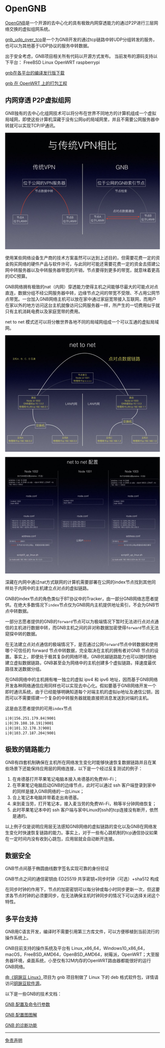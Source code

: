 # OpenGNB

[OpenGNB](https://github.com/gnbdev/opengnb "OpenGNB")是一个开源的去中心化的具有极致内网穿透能力的通过P2P进行三层网络交换的虚拟组网系统。

[gnb_udp_over_tcp](https://github.com/gnbdev/gnb_udp_over_tcp "gnb_udp_over_tcp")是一个为GNB开发的通过tcp链路中转UDP分组转发的服务，也可以为其他基于UDP协议的服务中转数据。

出于安全考虑，GNB项目相关所有代码以开源方式发布。
当前发布的源码支持以下平台：
FreeBSD Linux OpenWRT raspberrypi

[gnb在各平台的编译发行版下载](https://github.com/gnbdev/gnb_build "gnb_build")

[gnb 在 OpenWRT 上的打包工程](https://github.com/gnbdev/opengnb-openwrt "opengnb-openwrt")

## 内网穿透 P2P虚拟组网

GNB独有的去中心化组网技术可以将分布在世界不同地方的计算机组成一个虚拟局域网，即使这些计算机深藏于没有公网ip的局域网里，并且不需要公网服务器中转就可以实现TCP/IP通讯。

![net to net](images/gnb_features_1.jpeg)

使用某些网络设备生产商的技术方案虽然可以达到上述目的，但需要花费一定的资金购买网络的硬件产品与软件许可，与此同时可能还需要花费一定的资金去搭建公网中转服务器以及中转服务器带宽的开销，节点要得到更多的带宽，就意味着更高的IDC预算。

GNB网络拥有极致的nat（内网）穿透能力使得主机之间能够尽最大的可能点对点直连，数据分组不经公网服务器中转，边缘节点之间的带宽不受限、不占用公网节点带宽。一台加入GNB网络主机可以放在家中通过家庭宽带接入互联网，而用户在家以外的地方访问这台主机就像访问公网服务器一样，所产生的一切费用似乎就只有主机消耗电费以及家庭宽带的费用。

net to net 模式还可以将分散世界各地不同的局域网组成一个可以互通的虚拟局域网。

![net to net](images/net_to_net.jpeg)

![net to net setup](images/net_to_net_setup.jpeg)

深藏在内网中通过nat方式联网的计算机需要部署在公网的index节点找到其他同样处于内网中的主机建立点对点的虚拟链路。

GNB的index节点的角色类似于BT协议中的Tracker，由一部分GNB网络志愿者提供。在绝大多数情况下`index`节点仅为GNB网内主机提供地址索引，不会为GNB节点中转数据。

一部分志愿者提供的GNB的`forward`节点可以为极端情况下暂时无法进行点对点通信的主机进行数据中转，而GNB主机之间的非对称数据加密使得`forward`节点无法窥探中转的数据。

在无法建立点对点通信的极端情况下，是否通过公网`forward`节点中转数据和使用哪个可信任的 forward 节点中转数据，完全取决在主机的拥有者对GNB 节点的设置。事实上，即便处于极其复杂的网络环境，GNB优越链路能力也可以随时随地建立虚拟数据链路，GNB甚至会为网络中的主机创建多个虚拟链路，择速度最优路径发送数据分组。

在GNB网络中的主机拥有唯一独立的虚拟 ipv4 和 ipv6 地址，因而基于GNB网络开发各种网络通信应用同样也可以实现去中心化。假如要基于GNB网络开发一个即时通讯系统，由于已经能够明确知道每个对端主机的虚拟ip地址及通信公钥，因而可以不需要搭建一个复杂的中转服务器就能直接把消息发送到对端的主机。


这是由志愿者提供的可用`index`节点

```
i|0|156.251.179.84|9001
i|0|39.108.10.191|9001
i|0|101.32.178.3|9001
i|0|103.27.187.204|9001
```

## 极致的链路能力

GNB有四套机制确保在主机所在网络发生变化时能够快速恢复数据链路并且在某些场景下还能保持应用层的网络连接，以下是一个经过反复测试的例子：
1. 在肯德基打开苹果笔记电脑本接入肯德基的免费Wi-Fi；
2. 在苹果笔记电脑启动GNB的边缘节点，此时可以通过 ssh 客户端登录到家中的同样是接入GNB网络的一台Linux；
3. 合上笔记本电脑并带着走出肯德基。
4. 来到麦当劳，打开笔记本，接入麦当劳的免费Wi-Fi，稍等半分钟网络恢复；
5. 此时苹果笔记本中的 ssh 客户端与家中Linux的ssh的tcp连接没有断开，依然是通的。

以上例子仅是说明应用层无法感知GNB网络的虚拟链路的变化以及GNB在网络发生变化时快速恢复链路的能力。事实上，对于一些有心跳机制的tcp通信协议如果在一定时间内没有收到心跳包，应用层就会自动断开连接。

## 数据安全

GNB节点间基于椭圆曲线数字签名实现可靠的身份验证

GNB节点之间的通信密钥由 ED25519 共享密钥+同步时钟（可选）+sha512 构成

在同步时钟的作用下，节点的加密密钥可以每分钟或每小时同步更新一次，但这要求各节点时钟的必须要同步，在无法确保主机时钟同步的情况下可以选择关闭这个特性。

## 多平台支持

GNB用C语言开发，编译时不需要引用第三方库文件，可以方便移植到当前流行的操作系统上。

GNB目前支持的操作系统及平台有 Linux_x86_64，Windows10_x86_64， macOS，FreeBSD_AMD64，OpenBSD_AMD64，树莓派，OpenWRT；大至服务器环境，桌面系统，小至仅有32M内存的OpenWRT路由器都能很好的运行GNB网络。

由[《铜豌豆 Linux》](https://www.atzlinux.com)项目为 gnb 项目制做了 Linux 下的 deb 格式软件包，详情请访问[铜豌豆软件源](https://www.atzlinux.com/allpackages.htm)。

以下是一些GNB的技术文档：

[GNB 配置及命令行参数](docs/gnb_config_manual_cn.md)

[GNB 配置图图解](docs/gnb_setup.md)

[GNB 的诊断功能](docs/gnb_diagnose.md)

---
[免责声明](docs/disclaimer.md)

